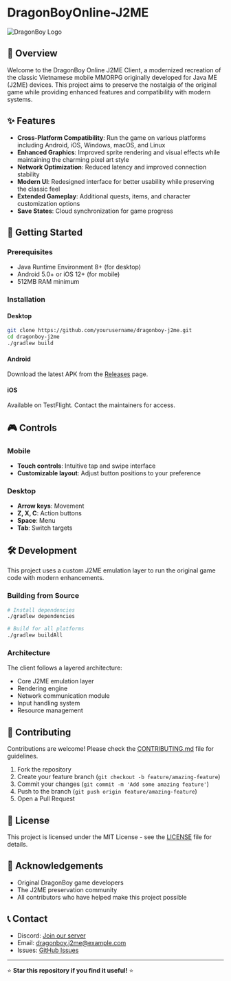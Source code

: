 # DragonBoyOnline-J2ME

![DragonBoy Logo](https://images.spiderum.com/sp-images/f9aabbc0449311ec885eab61bad4d8bd.png)

## 📱 Overview

Welcome to the DragonBoy Online J2ME Client, a modernized recreation of the classic Vietnamese mobile MMORPG originally developed for Java ME (J2ME) devices. This project aims to preserve the nostalgia of the original game while providing enhanced features and compatibility with modern systems.

## ✨ Features

- **Cross-Platform Compatibility**: Run the game on various platforms including Android, iOS, Windows, macOS, and Linux
- **Enhanced Graphics**: Improved sprite rendering and visual effects while maintaining the charming pixel art style
- **Network Optimization**: Reduced latency and improved connection stability
- **Modern UI**: Redesigned interface for better usability while preserving the classic feel
- **Extended Gameplay**: Additional quests, items, and character customization options
- **Save States**: Cloud synchronization for game progress

## 🚀 Getting Started

### Prerequisites

- Java Runtime Environment 8+ (for desktop)
- Android 5.0+ or iOS 12+ (for mobile)
- 512MB RAM minimum

### Installation

#### Desktop
```bash
git clone https://github.com/yourusername/dragonboy-j2me.git
cd dragonboy-j2me
./gradlew build
```

#### Android
Download the latest APK from the [Releases](https://github.com/yourusername/dragonboy-j2me/releases) page.

#### iOS
Available on TestFlight. Contact the maintainers for access.

## 🎮 Controls

### Mobile
- **Touch controls**: Intuitive tap and swipe interface
- **Customizable layout**: Adjust button positions to your preference

### Desktop
- **Arrow keys**: Movement
- **Z, X, C**: Action buttons
- **Space**: Menu
- **Tab**: Switch targets

## 🛠️ Development

This project uses a custom J2ME emulation layer to run the original game code with modern enhancements.

### Building from Source

```bash
# Install dependencies
./gradlew dependencies

# Build for all platforms
./gradlew buildAll
```

### Architecture

The client follows a layered architecture:
- Core J2ME emulation layer
- Rendering engine
- Network communication module
- Input handling system
- Resource management

## 🤝 Contributing

Contributions are welcome! Please check the [CONTRIBUTING.md](CONTRIBUTING.md) file for guidelines.

1. Fork the repository
2. Create your feature branch (`git checkout -b feature/amazing-feature`)
3. Commit your changes (`git commit -m 'Add some amazing feature'`)
4. Push to the branch (`git push origin feature/amazing-feature`)
5. Open a Pull Request

## 📝 License

This project is licensed under the MIT License - see the [LICENSE](LICENSE) file for details.

## 🙏 Acknowledgements

- Original DragonBoy game developers
- The J2ME preservation community
- All contributors who have helped make this project possible

## 📞 Contact

- Discord: [Join our server](https://discord.gg/dragonboy-j2me)
- Email: dragonboy.j2me@example.com
- Issues: [GitHub Issues](https://github.com/yourusername/dragonboy-j2me/issues)

---

⭐ **Star this repository if you find it useful!** ⭐
